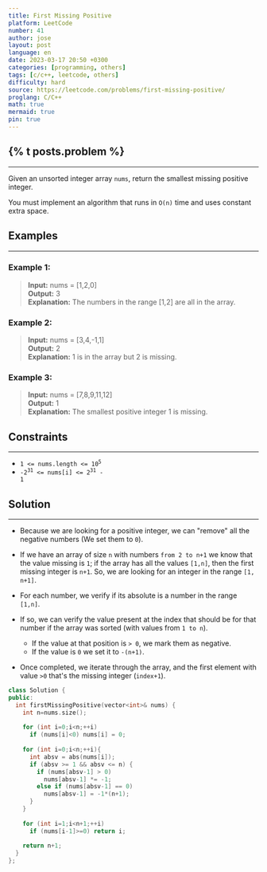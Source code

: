 ```yaml
---
title: First Missing Positive
platform: LeetCode
number: 41
author: jose
layout: post
language: en
date: 2023-03-17 20:50 +0300
categories: [programming, others]
tags: [c/c++, leetcode, others]
difficulty: hard
source: https://leetcode.com/problems/first-missing-positive/
proglang: C/C++
math: true
mermaid: true
pin: true
---
```

## {% t posts.problem %}
---
Given an unsorted integer array `nums`, return the smallest missing positive integer.  

You must implement an algorithm that runs in `O(n)` time and uses constant extra space.  

## Examples
---
### **Example 1:**
>**Input:** nums = [1,2,0]  
>**Output:** 3  
>**Explanation:** The numbers in the range [1,2] are all in the array.  

### **Example 2:**
>**Input:** nums = [3,4,-1,1]  
>**Output:** 2  
>**Explanation:** 1 is in the array but 2 is missing.  

### **Example 3:**
>**Input:** nums = [7,8,9,11,12]  
>**Output:** 1  
>**Explanation:** The smallest positive integer 1 is missing.  

## Constraints
---
- <code>1 <= nums.length <= 10<sup>5</sup></code>  
- <code>-2<sup>31</sup> <= nums[i] <= 2<sup>31</sup> - 1</code>  

## Solution
---
  - Because we are looking for a positive integer, we can "remove" all the negative numbers (We set them to `0`).  
  - If we have an array of size `n` with numbers `from 2 to n+1` we know that the value missing is `1`; if the array has all the values `[1,n]`, then the first missing integer is `n+1`. So, we are looking for an integer in the range `[1, n+1]`.  
  - For each number, we verify if its absolute is a number in the range `[1,n]`.  
  - If so, we can verify the value present at the index that should be for that number if the array was sorted (with values from `1 to n`).  
    - If the value at that position is `> 0`, we mark them as negative.  
    - If the value is `0` we set it to `-(n+1)`.  

  - Once completed, we iterate through the array, and the first element with value `>0` that's the missing integer (`index+1`).  
  
```c++
class Solution {
public:
  int firstMissingPositive(vector<int>& nums) {
    int n=nums.size();
    
    for (int i=0;i<n;++i)
      if (nums[i]<0) nums[i] = 0;
        
    for (int i=0;i<n;++i){
      int absv = abs(nums[i]);
      if (absv >= 1 && absv <= n) {
        if (nums[absv-1] > 0)
          nums[absv-1] *= -1;
        else if (nums[absv-1] == 0)
          nums[absv-1] = -1*(n+1);
      }
    }
        
    for (int i=1;i<n+1;++i)
      if (nums[i-1]>=0) return i;
        
    return n+1;
  }
};
```
